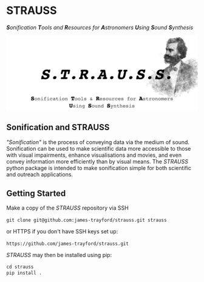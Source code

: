 # STRAUSS
***S**onification **T**ools and **R**esources for **A**stronomers **U**sing **S**ound **S**ynthesis*

![Sonification Tools & Resources for Astronomers Using Sound Synthesis](/misc/strauss_logo.png "STRAUSS logo")

## Sonification and STRAUSS

*"Sonification"* is the process of conveying data via the medium of sound. Sonification can be used to make scientific data more accessible to those with visual impairments, enhance visualisations and movies, and even convey information more efficiently than by visual means. The *STRAUSS* python package is intended to make sonification simple for both scientific and outreach applications.

## Getting Started

Make a copy of the *STRAUSS* repository via SSH

`git clone git@github.com:james-trayford/strauss.git strauss`

or HTTPS if you don't have SSH keys set up:

`https://github.com/james-trayford/strauss.git`

*STRAUSS* may then be installed using pip:

```
cd strauss
pip install .
```

